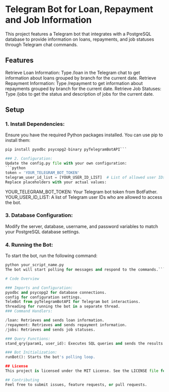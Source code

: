 # Telegram Bot for Loan, Repayment and Job Information
This project features a Telegram bot that integrates with a PostgreSQL database to provide information on loans, repayments, and job statuses through Telegram chat commands.

## Features
Retrieve Loan Information: Type /loan in the Telegram chat to get information about loans grouped by branch for the current date.
Retrieve Repayment Information: Type /repayment to get information about repayments grouped by branch for the current date.
Retrieve Job Statuses: Type /jobs to get the status and description of jobs for the current date.

## Setup

### 1. Install Dependencies:

Ensure you have the required Python packages installed. You can use pip to install them:
```python
pip install pyodbc psycopg2-binary pyTelegramBotAPI```

### 2. Configuration:
Update the config.py file with your own configuration:
```python
token = 'YOUR_TELEGRAM_BOT_TOKEN'
telegram_user_id_list = [YOUR_USER_ID_LIST]  # List of allowed user IDs
Replace placeholders with your actual values:
```
YOUR_TELEGRAM_BOT_TOKEN: Your Telegram bot token from BotFather.
YOUR_USER_ID_LIST: A list of Telegram user IDs who are allowed to access the bot.

### 3. Database Configuration:
Modify the server, database, username, and password variables to match your PostgreSQL database settings.

### 4. Running the Bot:
To start the bot, run the following command:

```python
python your_script_name.py
The bot will start polling for messages and respond to the commands.```

# Code Overview

### Imports and Configuration:
pyodbc and psycopg2 for database connections.
config for configuration settings.
TeleBot from pyTelegramBotAPI for Telegram bot interactions.
threading for running the bot in a separate thread.
### Command Handlers:

/loan: Retrieves and sends loan information.
/repayment: Retrieves and sends repayment information.
/jobs: Retrieves and sends job statuses.

### Query Functions:
stand_qry(param1, user_id): Executes SQL queries and sends the results to the Telegram user if they are authorized.

### Bot Initialization:
runBot(): Starts the bot's polling loop.

## License
This project is licensed under the MIT License. See the LICENSE file for details.

## Contributing
Feel free to submit issues, feature requests, or pull requests.
